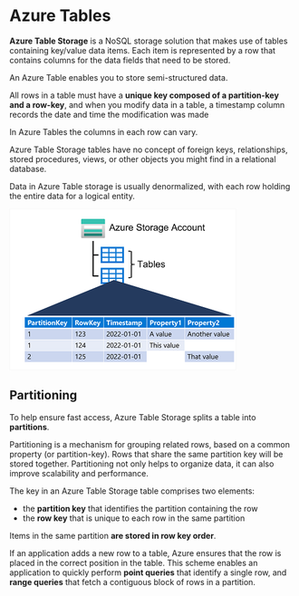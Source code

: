 # Azure Tables

**Azure Table Storage** is a NoSQL storage solution that makes use of tables containing key/value data items. Each item is represented by a row that contains columns for the data fields that need to be stored.

An Azure Table enables you to store semi-structured data. 

All rows in a table must have a **unique key composed of a partition-key and a row-key**, and when you modify data in a table, a timestamp column records the date and time the modification was made

In Azure Tables the columns in each row can vary. 

Azure Table Storage tables have no concept of foreign keys, relationships, stored procedures, views, or other objects you might find in a relational database. 

Data in Azure Table storage is usually denormalized, with each row holding the entire data for a logical entity. 

![Azure Tables](azure_tables.png)

## Partitioning

To help ensure fast access, Azure Table Storage splits a table into **partitions**. 

Partitioning is a mechanism for grouping related rows, based on a common property (or partition-key). Rows that share the same partition key will be stored together. Partitioning not only helps to organize data, it can also improve scalability and performance.

The key in an Azure Table Storage table comprises two elements:
- the **partition key** that identifies the partition containing the row
- the **row key** that is unique to each row in the same partition

Items in the same partition **are stored in row key order**. 

If an application adds a new row to a table, Azure ensures that the row is placed in the correct position in the table. This scheme enables an application to quickly perform **point queries** that identify a single row, and **range queries** that fetch a contiguous block of rows in a partition.

